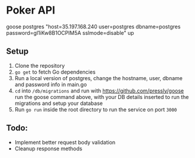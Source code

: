 # Poker API

goose postgres "host=35.197.168.240 user=postgres dbname=postgres password=gl1iKw8B1OCPIM5A sslmode=disable" up

## Setup
1. Clone the repository
2. `go get` to fetch Go dependencies
3. Run a local version of postgres, change the hostname, user, dbname and password info in main.go
4. `cd` into `/db/migrations` and run with https://github.com/pressly/goose run the goose command above, with your DB details inserted to run the migrations and setup your database
5. Run `go run` inside the root directory to run the service on port `3000`

## Todo:
- Implement better request body validation
- Cleanup response methods
